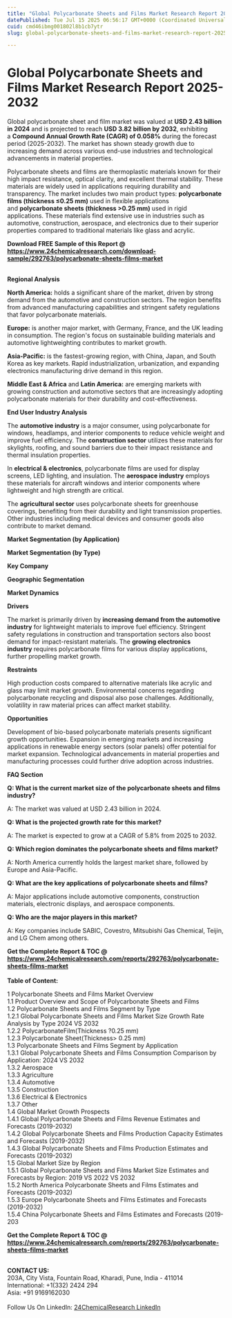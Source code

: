 ```yaml
---
title: "Global Polycarbonate Sheets and Films Market Research Report 2025-2032"
datePublished: Tue Jul 15 2025 06:56:17 GMT+0000 (Coordinated Universal Time)
cuid: cmd46ibmg001802l8b1cb7ytr
slug: global-polycarbonate-sheets-and-films-market-research-report-2025-2032

---
```


# Global Polycarbonate Sheets and Films Market Research Report 2025-2032

<p>Global polycarbonate sheet and film market was valued at <strong>USD 2.43 billion in 2024</strong> and is projected to reach <strong>USD 3.82 billion by 2032</strong>, exhibiting a <strong>Compound Annual Growth Rate (CAGR) of 0.058%</strong> during the forecast period (2025-2032). The market has shown steady growth due to increasing demand across various end-use industries and technological advancements in material properties.</p><p>
</p><p>Polycarbonate sheets and films are thermoplastic materials known for their high impact resistance, optical clarity, and excellent thermal stability. These materials are widely used in applications requiring durability and transparency. The market includes two main product types: <strong>polycarbonate films (thickness ≤0.25 mm)</strong> used in flexible applications and <strong>polycarbonate sheets (thickness &gt;0.25 mm)</strong> used in rigid applications. These materials find extensive use in industries such as automotive, construction, aerospace, and electronics due to their superior properties compared to traditional materials like glass and acrylic.</p><div><b>Download FREE Sample of this Report @ 
            <a href="https://www.24chemicalresearch.com/download-sample/292763/polycarbonate-sheets-films-market">
            https://www.24chemicalresearch.com/download-sample/292763/polycarbonate-sheets-films-market</a></b></div><br><p>
<strong>Regional Analysis</strong></p><p>
</p><p><strong>North America:</strong> holds a significant share of the market, driven by strong demand from the automotive and construction sectors. The region benefits from advanced manufacturing capabilities and stringent safety regulations that favor polycarbonate materials.</p><p>
</p><p><strong>Europe:</strong> is another major market, with Germany, France, and the UK leading in consumption. The region's focus on sustainable building materials and automotive lightweighting contributes to market growth.</p><p>
</p><p><strong>Asia-Pacific:</strong> is the fastest-growing region, with China, Japan, and South Korea as key markets. Rapid industrialization, urbanization, and expanding electronics manufacturing drive demand in this region.</p><p>
</p><p><strong>Middle East &amp; Africa</strong> and <strong>Latin America:</strong> are emerging markets with growing construction and automotive sectors that are increasingly adopting polycarbonate materials for their durability and cost-effectiveness.</p><p>
<strong>End User Industry Analysis</strong></p><p>
</p><p>The <strong>automotive industry</strong> is a major consumer, using polycarbonate for windows, headlamps, and interior components to reduce vehicle weight and improve fuel efficiency. The <strong>construction sector</strong> utilizes these materials for skylights, roofing, and sound barriers due to their impact resistance and thermal insulation properties.</p><p>
</p><p>In <strong>electrical &amp; electronics</strong>, polycarbonate films are used for display screens, LED lighting, and insulation. The <strong>aerospace industry</strong> employs these materials for aircraft windows and interior components where lightweight and high strength are critical.</p><p>
</p><p>The <strong>agricultural sector</strong> uses polycarbonate sheets for greenhouse coverings, benefiting from their durability and light transmission properties. Other industries including medical devices and consumer goods also contribute to market demand.</p><p>
<strong>Market Segmentation (by Application)</strong></p><p>
</p><p>
<strong>Market Segmentation (by Type)</strong></p><p>
</p><p>
<strong>Key Company</strong></p><p>
</p><p>
<strong>Geographic Segmentation</strong></p><p>
</p><p>
<strong>Market Dynamics</strong></p><p>
<strong>Drivers</strong></p><p>
</p><p>The market is primarily driven by <strong>increasing demand from the automotive industry</strong> for lightweight materials to improve fuel efficiency. Stringent safety regulations in construction and transportation sectors also boost demand for impact-resistant materials. The <strong>growing electronics industry</strong> requires polycarbonate films for various display applications, further propelling market growth.</p><p>
<strong>Restraints</strong></p><p>
</p><p>High production costs compared to alternative materials like acrylic and glass may limit market growth. Environmental concerns regarding polycarbonate recycling and disposal also pose challenges. Additionally, volatility in raw material prices can affect market stability.</p><p>
<strong>Opportunities</strong></p><p>
</p><p>Development of bio-based polycarbonate materials presents significant growth opportunities. Expansion in emerging markets and increasing applications in renewable energy sectors (solar panels) offer potential for market expansion. Technological advancements in material properties and manufacturing processes could further drive adoption across industries.</p><p>
<strong>FAQ Section</strong></p><p>
</p><p><strong>Q: What is the current market size of the polycarbonate sheets and films industry?</strong></p><p>
A: The market was valued at USD 2.43 billion in 2024.</p><p>
</p><p><strong>Q: What is the projected growth rate for this market?</strong></p><p>
A: The market is expected to grow at a CAGR of 5.8% from 2025 to 2032.</p><p>
</p><p><strong>Q: Which region dominates the polycarbonate sheets and films market?</strong></p><p>
A: North America currently holds the largest market share, followed by Europe and Asia-Pacific.</p><p>
</p><p><strong>Q: What are the key applications of polycarbonate sheets and films?</strong></p><p>
A: Major applications include automotive components, construction materials, electronic displays, and aerospace components.</p><p>
</p><p><strong>Q: Who are the major players in this market?</strong></p><p>
A: Key companies include SABIC, Covestro, Mitsubishi Gas Chemical, Teijin, and LG Chem among others.</p>

<div><b>Get the Complete Report & TOC @ 
            <a href="https://www.24chemicalresearch.com/reports/292763/polycarbonate-sheets-films-market">
            https://www.24chemicalresearch.com/reports/292763/polycarbonate-sheets-films-market</a></b></div><br>
            <b>Table of Content:</b><p>1 Polycarbonate Sheets and Films Market Overview<br />
    1.1 Product Overview and Scope of Polycarbonate Sheets and Films<br />
    1.2 Polycarbonate Sheets and Films Segment by Type<br />
        1.2.1 Global Polycarbonate Sheets and Films Market Size Growth Rate Analysis by Type 2024 VS 2032<br />
        1.2.2 PolycarbonateFilm(Thickness ?0.25 mm)<br />
        1.2.3 Polycarbonate Sheet(Thickness> 0.25 mm)<br />
    1.3 Polycarbonate Sheets and Films Segment by Application<br />
        1.3.1 Global Polycarbonate Sheets and Films Consumption Comparison by Application: 2024 VS 2032<br />
        1.3.2 Aerospace<br />
        1.3.3 Agriculture<br />
        1.3.4 Automotive<br />
        1.3.5 Construction<br />
        1.3.6 Electrical & Electronics<br />
        1.3.7 Other<br />
    1.4 Global Market Growth Prospects<br />
        1.4.1 Global Polycarbonate Sheets and Films Revenue Estimates and Forecasts (2019-2032)<br />
        1.4.2 Global Polycarbonate Sheets and Films Production Capacity Estimates and Forecasts (2019-2032)<br />
        1.4.3 Global Polycarbonate Sheets and Films Production Estimates and Forecasts (2019-2032)<br />
    1.5 Global Market Size by Region<br />
        1.5.1 Global Polycarbonate Sheets and Films Market Size Estimates and Forecasts by Region: 2019 VS 2022 VS 2032<br />
        1.5.2 North America Polycarbonate Sheets and Films Estimates and Forecasts (2019-2032)<br />
        1.5.3 Europe Polycarbonate Sheets and Films Estimates and Forecasts (2019-2032)<br />
        1.5.4 China Polycarbonate Sheets and Films Estimates and Forecasts (2019-203</p>

<div><b>Get the Complete Report & TOC @ 
            <a href="https://www.24chemicalresearch.com/reports/292763/polycarbonate-sheets-films-market">
            https://www.24chemicalresearch.com/reports/292763/polycarbonate-sheets-films-market</a></b></div><br>

<b>CONTACT US:</b><br>
            203A, City Vista, Fountain Road, Kharadi, Pune, India - 411014<br>
            International: +1(332) 2424 294<br>
            Asia: +91 9169162030 <br><br>
            Follow Us On LinkedIn: <a href="https://www.linkedin.com/company/24chemicalresearch/">24ChemicalResearch LinkedIn</a>
